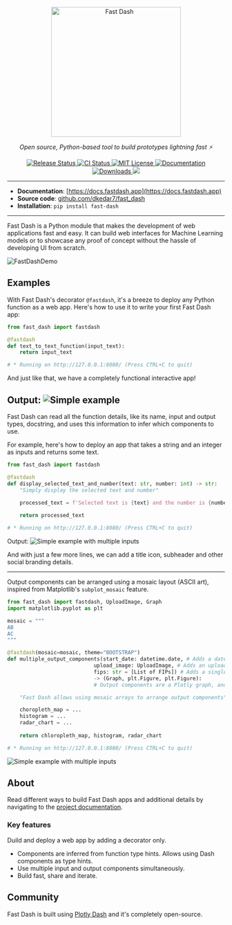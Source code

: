 <p align="center">
  <a href="https://fastdash.app/"><img src="https://storage.googleapis.com/fast_dash/0.1.8/logo.png" alt="Fast Dash" width=300></a>
</p>
<p align="center">
    <em>Open source, Python-based tool to build prototypes lightning fast ⚡</em>
</p>

<p align="center">
<a href="https://pypi.python.org/pypi/fast_dash">
    <img src="https://img.shields.io/pypi/v/fast_dash?labelColor=black&color=%2334D058"
        alt = "Release Status">
</a>

<a href="https://github.com/dkedar7/fast_dash/actions">
    <img src="https://github.com/dkedar7/fast_dash/actions/workflows/release.yml/badge.svg?labelColor=black" alt="CI Status">
</a>


<a href="https://github.com/dkedar7/fast_dash/blob/main/LICENSE">
    <img src="https://img.shields.io/github/license/dkedar7/fast_dash?labelColor=black&color=%2334D058" alt="MIT License">
</a>

<a href="https://docs.fastdash.app/">
    <img src="https://img.shields.io/badge/Docs-MkDocs-<COLOR>.svg?labelColor=black&color=%2334D058" alt="Documentation">
</a>

<a href="https://pepy.tech/project/fast-dash">
    <img src="https://static.pepy.tech/personalized-badge/fast-dash?period=total&units=international_system&left_color=black&right_color=brightgreen&left_text=Downloads" alt="Downloads">
</a>

<a href="https://codecov.io/gh/dkedar7/fast_dash" > 
 <img src="https://codecov.io/gh/dkedar7/fast_dash/graph/badge.svg?token=9QJvbeQ1g8"/> 
 </a>


</p>


---

* **Documentation**: [https://docs.fastdash.app](https://docs.fastdash.app)
* **Source code**: [github.com/dkedar7/fast_dash](https://github.com/dkedar7/fast_dash/)
* **Installation**: `pip install fast-dash`

---

Fast Dash is a Python module that makes the development of web applications fast and easy. It can build web interfaces for Machine Learning models or to showcase any proof of concept without the hassle of developing UI from scratch.

![FastDashDemo](https://storage.googleapis.com/fast_dash/0.2.6/FastDashDemo.png)

## Examples

With Fast Dash's decorator `@fastdash`, it's a breeze to deploy any Python function as a web app. Here's how to use it to write your first Fast Dash app:
```python
from fast_dash import fastdash

@fastdash
def text_to_text_function(input_text):
    return input_text

# * Running on http://127.0.0.1:8080/ (Press CTRL+C to quit)
```

And just like that, we have a completely functional interactive app!

Output:
![Simple example](https://storage.googleapis.com/fast_dash/0.2.7/Simple%20text%20to%20text.png)
---

Fast Dash can read all the function details, like its name, input and output types, docstring, and uses this information to infer which components to use.

For example, here's how to deploy an app that takes a string and an integer as inputs and returns some text.

```python
from fast_dash import fastdash

@fastdash
def display_selected_text_and_number(text: str, number: int) -> str:
    "Simply display the selected text and number"

    processed_text = f'Selected text is {text} and the number is {number}.'
    
    return processed_text

# * Running on http://127.0.0.1:8080/ (Press CTRL+C to quit)
```

Output:
![Simple example with multiple inputs](https://storage.googleapis.com/fast_dash/0.2.7/Simple%20example%202.png)

And with just a few more lines, we can add a title icon, subheader and other social branding details.

---

Output components can be arranged using a mosaic layout (ASCII art), inspired from Matplotlib's `subplot_mosaic` feature.

```python
from fast_dash import fastdash, UploadImage, Graph
import matplotlib.pyplot as plt

mosaic = """
AB
AC
"""

@fastdash(mosaic=mosaic, theme="BOOTSTRAP")
def multiple_output_components(start_date: datetime.date, # Adds a date component
                            upload_image: UploadImage, # Adds an upload component
                            fips: str = [List of FIPs]) # Adds a single select dropdown
                            -> (Graph, plt.Figure, plt.Figure): 
                            # Output components are a Plotly graph, and two figure components

    "Fast Dash allows using mosaic arrays to arrange output components"

    choropleth_map = ...
    histogram = ...
    radar_chart = ...
    
    return chloropleth_map, histogram, radar_chart

# * Running on http://127.0.0.1:8080/ (Press CTRL+C to quit)
```
![Simple example with multiple inputs](https://storage.googleapis.com/fast_dash/0.2.7/Multiple%20components%20using%20mosaic.png)

## About

Read different ways to build Fast Dash apps and additional details by navigating to the [project documentation](https://docs.fastdash.app/).

### Key features

  Duild and deploy a web app by adding a decorator only.
- Components are inferred from function type hints. Allows using Dash components as type hints.
- Use multiple input and output components simultaneously.
- Build fast, share and iterate.

## Community

Fast Dash is built using [Plotly Dash](https://github.com/plotly/dash) and it's completely open-source.
